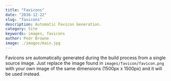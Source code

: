 ```yaml
---
title: "Favicons"
date: "2016-12-22"
slug: "favicons"
description: Automatic Favicon Generation.
category: Site
keywords: images, favicons
author: Pedr Browne
image: ./images/main.jpg
---
```


Favicons sre automatically generated during the build process from a single
source image. Just replace the image found in `images/favicon/favicon.png` with
your own image of the same dimensions (1500px x 1500px) and it will be used
instead.
